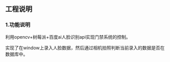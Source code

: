 ## 工程说明

### 1.功能说明

利用opencv+树莓派+百度ai人脸识别api实现门禁系统的控制。

实现了在window上录入人脸数据，然后通过相机拍照判断当前录入的数据是否在数据库中。


